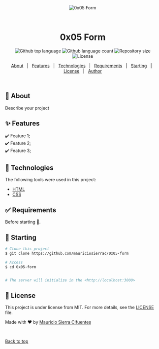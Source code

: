 <div align="center" id="top"> 
  <img src="./.github/app.gif" alt="0x05 Form" />

  &#xa0;

  <!-- <a href="https://0x05form.netlify.app">Demo</a> -->
</div>

<h1 align="center">0x05 Form</h1>

<p align="center">
  <img alt="Github top language" src="https://img.shields.io/github/languages/top/mauriciosierrac/0x05-form?color=56BEB8">

  <img alt="Github language count" src="https://img.shields.io/github/languages/count/mauriciosierrac/0x05-form?color=56BEB8">

  <img alt="Repository size" src="https://img.shields.io/github/repo-size/mauriciosierrac/0x05-form?color=56BEB8">

  <img alt="License" src="https://img.shields.io/github/license/mauriciosierrac/0x05-form?color=56BEB8">

  <!-- <img alt="Github issues" src="https://img.shields.io/github/issues/{{YOUR_GITHUB_USERNAME}}/0x05-form?color=56BEB8" /> -->

  <!-- <img alt="Github forks" src="https://img.shields.io/github/forks/{{YOUR_GITHUB_USERNAME}}/0x05-form?color=56BEB8" /> -->

  <!-- <img alt="Github stars" src="https://img.shields.io/github/stars/{{YOUR_GITHUB_USERNAME}}/0x05-form?color=56BEB8" /> -->
</p>

<!-- Status -->

<!-- <h4 align="center"> 
	🚧  0x05 Form 🚀 Under construction...  🚧
</h4> 

<hr> -->

<p align="center">
  <a href="#dart-about">About</a> &#xa0; | &#xa0; 
  <a href="#sparkles-features">Features</a> &#xa0; | &#xa0;
  <a href="#rocket-technologies">Technologies</a> &#xa0; | &#xa0;
  <a href="#white_check_mark-requirements">Requirements</a> &#xa0; | &#xa0;
  <a href="#checkered_flag-starting">Starting</a> &#xa0; | &#xa0;
  <a href="#memo-license">License</a> &#xa0; | &#xa0;
  <a href="https://github.com/mauriciosierrac" target="_blank">Author</a>
</p>

<br>

## :dart: About ##

Describe your project

## :sparkles: Features ##

:heavy_check_mark: Feature 1;\
:heavy_check_mark: Feature 2;\
:heavy_check_mark: Feature 3;

## :rocket: Technologies ##

The following tools were used in this project:

- [HTML](https://expo.io/)
- [CSS](https://nodejs.org/en/)

## :white_check_mark: Requirements ##

Before starting :checkered_flag:.

## :checkered_flag: Starting ##

```bash
# Clone this project
$ git clone https://github.com/mauriciosierrac/0x05-form

# Access
$ cd 0x05-form


# The server will initialize in the <http://localhost:3000>
```

## :memo: License ##

This project is under license from MIT. For more details, see the [LICENSE](LICENSE.md) file.


Made with :heart: by <a href="https://www.linkedin.com/in/mauriciosierrac/" target="_blank">Mauricio Sierra Cifuentes</a>

&#xa0;

<a href="#top">Back to top</a>
